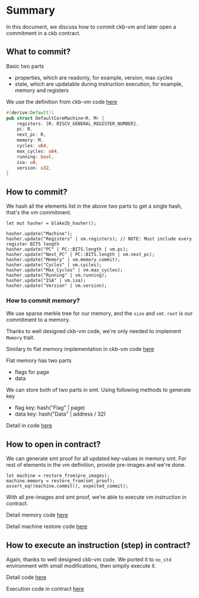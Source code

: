 # Summary

In this document, we discuss how to commit ckb-vm and later open a commitment in a ckb contract.

## What to commit?

Basic two parts
  - properties, which are readonly, for example, version, max cycles
  - state, which are updatable during instruction execution, for example, memory and registers

We use the definition from ckb-vm code [here](https://github.com/nervosnetwork/ckb-vm/blob/develop/src/machine/mod.rs#L283)

```rust
#[derive(Default)]
pub struct DefaultCoreMachine<R, M> {
    registers: [R; RISCV_GENERAL_REGISTER_NUMBER],
    pc: R,
    next_pc: R,
    memory: M,
    cycles: u64,
    max_cycles: u64,
    running: bool,
    isa: u8,
    version: u32,
}
```

## How to commit?

We hash all the elements list in the above two parts to get a single hash, that's the vm commitment.

```pseudocode
let mut hasher = blake2b_hasher();

hasher.update("Machine");
hasher.update("Registers" | vm.registers); // NOTE: Must include every register BITS length
hasher.update("PC" | PC::BITS.length | vm.pc);
hasher.update("Next_PC" | PC::BITS.length | vm.next_pc);
hasher.update("Memory" | vm.memory.commit);
hasher.update("Cycles" | vm.cycles);
hasher.update("Max_Cycles" | vm.max_cycles);
hasher.update("Running" | vm.running);
hasher.update("ISA" | vm.isa);
hasher.update("Version" | vm.version);
```

### How to commit memory?

We use sparse merkle tree for our memory, and the `size` and `smt.root` is our commitment to a memory.

Thanks to well designed ckb-vm code, we're only needed to implement `Memory` trait.

Similary to flat memory implementation in ckb-vm code [here](https://github.com/nervosnetwork/ckb-vm/blob/develop/src/memory/flat.rs)

Flat memory has two parts
  - flags for page
  - data

We can store both of two parts in smt. Using following methods to generate key
  - flag key: hash("Flag" | page)
  - data key: hash("Data" | address / 32)

Detail in code [here](https://github.com/zeroqn/woss/blob/rice-pudding/challenge/crates/woss/src/memory/prover.rs)

## How to open in contract?

We can generate smt proof for all updated key-values in memory smt. For rest of elements in the vm definition, 
provide pre-images and we're done.

```pseudocode
let machine = restore_from(pre_images);
machine.memory = restore_from(smt_proof);
assert_eq!(machine.commit(), expected_commit);
```

With all pre-images and smt proof, we're able to execute vm instruction in contract.

Detail memory code [here](https://github.com/zeroqn/woss/blob/rice-pudding/challenge/crates/woss/src/memory/verifier.rs)

Detail machine restore code [here](https://github.com/zeroqn/woss/blob/rice-pudding/challenge/crates/woss/src/machine.rs#L241)

## How to execute an instruction (step) in contract?

Again, thanks to well designed ckb-vm code. We ported it to `no_std` environment with small modifications, then simpily execute it.

Detail code [here](https://github.com/zeroqn/woss/blob/rice-pudding/challenge/crates/woss/src/machine.rs#L99)

Execution code in contract [here](https://github.com/zeroqn/woss/blob/rice-pudding/challenge/contracts/step-verifier-lock/src/entry.rs#L75)

